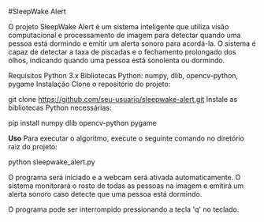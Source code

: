 #SleepWake Alert

O projeto SleepWake Alert é um sistema inteligente que utiliza visão computacional e processamento de imagem para detectar quando uma pessoa está dormindo e emitir um alerta sonoro para acordá-la. O sistema é capaz de detectar a taxa de piscadas e o fechamento prolongado dos olhos, indicando quando uma pessoa está sonolenta ou dormindo.

Requisitos
Python 3.x
Bibliotecas Python: numpy, dlib, opencv-python, pygame
Instalação
Clone o repositório do projeto:

git clone https://github.com/seu-usuario/sleepwake-alert.git
Instale as bibliotecas Python necessárias:

pip install numpy dlib opencv-python pygame

**Uso**
Para executar o algoritmo, execute o seguinte comando no diretório raiz do projeto:

python sleepwake_alert.py

O programa será iniciado e a webcam será ativada automaticamente. O sistema monitorará o rosto de todas as pessoas na imagem e emitirá um alerta sonoro caso detecte que uma pessoa está dormindo.

O programa pode ser interrompido pressionando a tecla 'q' no teclado.
